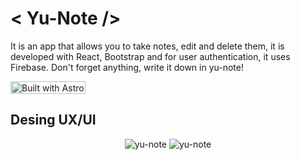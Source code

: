 # < Yu-Note />

It is an app that allows you to take notes, edit and delete them, it is developed with React, Bootstrap and for user authentication, it uses Firebase. Don't forget anything, write it down in yu-note!

<a href="https://astro.build"><img src="https://astro.badg.es/v2/built-with-astro/tiny.svg" alt="Built with Astro" width="120" height="20"></a>

## Desing UX/UI

<div align="center">
 <img style="max-width: "100%"; height: auto;" src="https://imgur.com/Agf5qSe.png" alt="yu-note">
 <img style="max-width: "100%"; height: auto;" src="https://imgur.com/fVT7Nmm.png" alt="yu-note">
</div>
